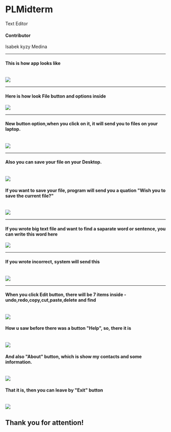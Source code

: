 # PLMidterm

Text Editor 

<h4>Contributor</h4>
<p>Isabek kyzy Medina</p>

<hr>

<h4>This is how app looks like</h4>
<br>

<img src="https://avatars.mds.yandex.net/get-images-cbir/4472047/LBe0nFphjem3V7t26ESh9g3630/ocr">

<hr>
<h4>Here is how look File button and options inside</h4>
<b4>
<img src="https://avatars.mds.yandex.net/get-images-cbir/3822487/Bj8t9ZhZOXdbWXqNbF9qLw8726/ocr">
<hr>
  <h4>New button option,when you click on it, it will send you to files on your laptop.</h4>
<br>
<img src="https://avatars.mds.yandex.net/get-images-cbir/4304284/b7A0iSEjDJrEK8XPyHBSWg3064/ocr">
<hr>
  <h4>Also you can save your file on your Desktop.</h4>
  
<br>
<img src="https://avatars.mds.yandex.net/get-images-cbir/4304284/b7A0iSEjDJrEK8XPyHBSWg3064/ocr">
<br>
  <h4>If you want to save your file, program will send you a quation "Wish you to save the current file?"</h4>
<br>

<img src="https://avatars.mds.yandex.net/get-images-cbir/2107671/dv-0W49GRj_7Pk3vNGX8cA1678/ocr">

<hr>
<h4>If you wrote big text file and want to find a saparate word or sentence, you can write this word here</h4>
<b4>
<img src="https://avatars.mds.yandex.net/get-images-cbir/4760051/d7SOEWGfmthtNzM_7wvXBw3099/ocr">
  
<hr>
  <h4>If you wrote incorrect, system will send this</h4>
<br>
<img src="https://avatars.mds.yandex.net/get-images-cbir/4316178/zRynkmnz6UbH13kAicmX-A0210/ocr">
<hr>
  <h4>When you click Edit button, there will be 7 items inside - undo,redo,copy,cut,paste,delete and find</h4>
<br>
<img src="https://avatars.mds.yandex.net/get-images-cbir/4431984/_yHt4V42CQGfbQfPW4GPeA0429/ocr">
  
  <br>
  <h4>How u saw before there was a button "Help", so, there it is </h4>
<br>

<img src="https://avatars.mds.yandex.net/get-images-cbir/4324261/6epvpZ2w1ft6GCkDJKj32A8050/ocr">

<br>
  <h4>And also "About" button, which is show my contacts and some information.</h4>
<br>

<img src="https://avatars.mds.yandex.net/get-images-cbir/4612194/uIT7u8dzHWNg7rohorR4Wg6162/ocr">

<br>
  <h4>That it is, then you can leave by "Exit" button</h4>
<br>

<img src="https://avatars.mds.yandex.net/get-images-cbir/4524870/Bj8t9ZhZOXdbWXqNbF9qLw2219/ocr">
<br>
<h2> Thank you for attention! </h2>
